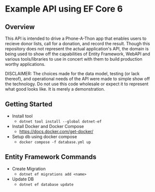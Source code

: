 # Example API using EF Core 6

## Overview
This API is intended to drive a Phone-A-Thon app that enables users to recieve donor lists, call for a donation, and record the result.  Though this repository does not represent the actual application's API, the domain is being used to show off the capabilities of Entity Framework, WebAPI and various tools/libraries to use in concert with them to build production worthy applications.

DISCLAIMER: The choices made for the data model, testing (or lack thereof), and operational needs of the API were made to simple show off the technology.  Do not use this code wholesale or expect it to represent what good looks like.  It is merely a demonstration.


## Getting Started
* Install tool
  * `dotnet tool install --global dotnet-ef`
* Install Docker and Docker Compose
  * https://docs.docker.com/get-docker/
* Setup db using docker compose
  * `docker compose -f database.yml up`


## Entity Framework Commands
* Create Migration
  * `dotnet ef migrations add <name>`
* Update DB
  * `dotnet ef database update`